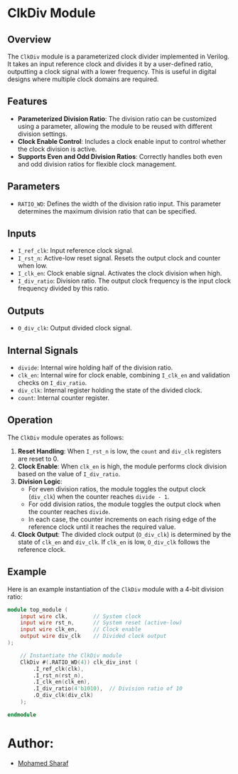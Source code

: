 # ClkDiv Module

## Overview
The `ClkDiv` module is a parameterized clock divider implemented in Verilog. It takes an input reference clock and divides it by a user-defined ratio, outputting a clock signal with a lower frequency. This is useful in digital designs where multiple clock domains are required.

## Features
- **Parameterized Division Ratio**: The division ratio can be customized using a parameter, allowing the module to be reused with different division settings.
- **Clock Enable Control**: Includes a clock enable input to control whether the clock division is active.
- **Supports Even and Odd Division Ratios**: Correctly handles both even and odd division ratios for flexible clock management.

## Parameters
- `RATIO_WD`: Defines the width of the division ratio input. This parameter determines the maximum division ratio that can be specified.

## Inputs
- `I_ref_clk`: Input reference clock signal.
- `I_rst_n`: Active-low reset signal. Resets the output clock and counter when low.
- `I_clk_en`: Clock enable signal. Activates the clock division when high.
- `I_div_ratio`: Division ratio. The output clock frequency is the input clock frequency divided by this ratio.

## Outputs
- `O_div_clk`: Output divided clock signal.

## Internal Signals
- `divide`: Internal wire holding half of the division ratio.
- `clk_en`: Internal wire for clock enable, combining `I_clk_en` and validation checks on `I_div_ratio`.
- `div_clk`: Internal register holding the state of the divided clock.
- `count`: Internal counter register.

## Operation
The `ClkDiv` module operates as follows:

1. **Reset Handling**: When `I_rst_n` is low, the `count` and `div_clk` registers are reset to 0.
2. **Clock Enable**: When `clk_en` is high, the module performs clock division based on the value of `I_div_ratio`.
3. **Division Logic**:
    - For even division ratios, the module toggles the output clock (`div_clk`) when the counter reaches `divide - 1`.
    - For odd division ratios, the module toggles the output clock when the counter reaches `divide`.
    - In each case, the counter increments on each rising edge of the reference clock until it reaches the required value.
4. **Clock Output**: The divided clock output (`O_div_clk`) is determined by the state of `clk_en` and `div_clk`. If `clk_en` is low, `O_div_clk` follows the reference clock.

## Example
Here is an example instantiation of the `ClkDiv` module with a 4-bit division ratio:

```verilog
module top_module (
    input wire clk,        // System clock
    input wire rst_n,      // System reset (active-low)
    input wire clk_en,     // Clock enable
    output wire div_clk    // Divided clock output
);

    // Instantiate the ClkDiv module
    ClkDiv #(.RATIO_WD(4)) clk_div_inst (
        .I_ref_clk(clk),
        .I_rst_n(rst_n),
        .I_clk_en(clk_en),
        .I_div_ratio(4'b1010),  // Division ratio of 10
        .O_div_clk(div_clk)
    );

endmodule
```

# Author:
- [Mohamed Sharaf](sharafm823@gmail.com)
